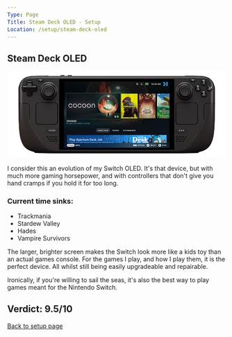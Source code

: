 ```yaml
---
Type: Page
Title: Steam Deck OLED - Setup
Location: /setup/steam-deck-oled
---
```


## Steam Deck OLED

<div class="img-container-wide"> <img class="setup-image" alt="A picture of the Steam Deck OLED" src="https://raw.githubusercontent.com/george-probably/probably.blog/main/Images/setup/steam-deck-oled.webp"> </div>

I consider this an evolution of my Switch OLED. It's that device, but with much more gaming horsepower, and with controllers that don't give you hand cramps if you hold it for too long.

### Current time sinks:
- Trackmania
- Stardew Valley
- Hades
- Vampire Survivors

The larger, brighter screen makes the Switch look more like a kids toy than an actual games console. For the games I play, and how I play them, it is the perfect device. All whilst still being easily upgradeable and repairable.

Ironically, if you're willing to sail the seas, it's also the best way to play games meant for the Nintendo Switch.

## Verdict: 9.5/10

[Back to setup page](/setup)